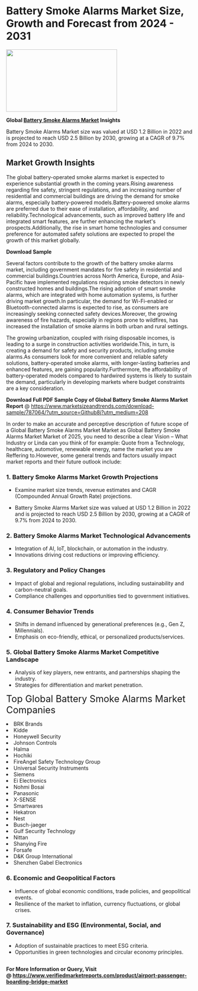 <H1>Battery Smoke Alarms Market Size, Growth and Forecast from 2024 - 2031</H1><img class="aligncenter size-medium wp-image-584254" src="https://thirdeyenews.in/wp-content/uploads/2024/09/Global-Market-Research-300x168.jpeg" alt="" width="300" height="168" /><p><strong>Global&nbsp;<a href="https://www.marketsizeandtrends.com/download-sample/787064/?utm_source=Github8j?utm_medium=208">Battery Smoke Alarms Market</a> Insights</strong></p><p>Battery Smoke Alarms Market size was valued at USD 1.2 Billion in 2022 and is projected to reach USD 2.5 Billion by 2030, growing at a CAGR of 9.7% from 2024 to 2030.</p><p><h2>Market Growth Insights</h2> <p>The global battery-operated smoke alarms market is expected to experience substantial growth in the coming years.Rising awareness regarding fire safety, stringent regulations, and an increasing number of residential and commercial buildings are driving the demand for smoke alarms, especially battery-powered models.Battery-powered smoke alarms are preferred due to their ease of installation, affordability, and reliability.Technological advancements, such as improved battery life and integrated smart features, are further enhancing the market's prospects.Additionally, the rise in smart home technologies and consumer preference for automated safety solutions are expected to propel the growth of this market globally.</p> <p><strong>Download Sample</strong></p> <p>Several factors contribute to the growth of the battery smoke alarms market, including government mandates for fire safety in residential and commercial buildings.Countries across North America, Europe, and Asia-Pacific have implemented regulations requiring smoke detectors in newly constructed homes and buildings.The rising adoption of smart smoke alarms, which are integrated with home automation systems, is further driving market growth.In particular, the demand for Wi-Fi-enabled or Bluetooth-connected alarms is expected to rise, as consumers are increasingly seeking connected safety devices.Moreover, the growing awareness of fire hazards, especially in regions prone to wildfires, has increased the installation of smoke alarms in both urban and rural settings.</p> <p>The growing urbanization, coupled with rising disposable incomes, is leading to a surge in construction activities worldwide.This, in turn, is creating a demand for safety and security products, including smoke alarms.As consumers look for more convenient and reliable safety solutions, battery-operated smoke alarms, with longer-lasting batteries and enhanced features, are gaining popularity.Furthermore, the affordability of battery-operated models compared to hardwired systems is likely to sustain the demand, particularly in developing markets where budget constraints are a key consideration.</p> <p><span class=""><strong>Download Full PDF Sample Copy of Global Battery Smoke Alarms Market Report</strong> @ <a href="https://www.marketsizeandtrends.com/download-sample/787064/?utm_source=Github8j?utm_medium=208" target="_blank">https://www.marketsizeandtrends.com/download-sample/787064/?utm_source=Github8j?utm_medium=208</a></span></p><p>In order to make an accurate and perceptive description of future scope of a Global&nbsp;Battery Smoke Alarms Market Market as Global&nbsp;Battery Smoke Alarms Market Market of 2025, you need to describe a clear Vision &ndash; What Industry or Linda can you think of for example: Quote from a Technology, healthcare, automotive, renewable energy, name the market you are Reffering to.However, some general trends and factors usually impact market reports and their future outlook include:</p><h3>1.&nbsp;<strong>Battery Smoke Alarms Market Growth Projections</strong></h3><ul><li>Examine market size trends, revenue estimates and CAGR (Compounded Annual Growth Rate) projections.</li><li><p>Battery Smoke Alarms Market size was valued at USD 1.2 Billion in 2022 and is projected to reach USD 2.5 Billion by 2030, growing at a CAGR of 9.7% from 2024 to 2030.</p></li></ul><h3>2.&nbsp;<strong>Battery Smoke Alarms Market Technological Advancements</strong></h3><ul><li>Integration of AI, IoT, blockchain, or automation in the industry.</li><li>Innovations driving cost reductions or improving efficiency.</li></ul><h3>3.&nbsp;<strong>Regulatory and Policy Changes</strong></h3><ul><li>Impact of global and regional regulations, including sustainability and carbon-neutral goals.</li><li>Compliance challenges and opportunities tied to government initiatives.</li></ul><h3>4.&nbsp;<strong>Consumer Behavior Trends</strong></h3><ul><li>Shifts in demand influenced by generational preferences (e.g., Gen Z, Millennials).</li><li>Emphasis on eco-friendly, ethical, or personalized products/services.</li></ul><h3>5.&nbsp;<strong>Global Battery Smoke Alarms Market Competitive Landscape</strong></h3><ul><li>Analysis of key players, new entrants, and partnerships shaping the industry.</li><li>Strategies for differentiation and market penetration.</li></ul><p data-pm-slice="1 1 []"><span style="color: inherit; font-family: inherit; font-size: 25px;">Top Global Battery Smoke Alarms Market Companies</span></p><div class="" data-test-id=""><p><li>BRK Brands</li><li> Kidde</li><li> Honeywell Security</li><li> Johnson Controls</li><li> Halma</li><li> Hochiki</li><li> FireAngel Safety Technology Group</li><li> Universal Security Instruments</li><li> Siemens</li><li> Ei Electronics</li><li> Nohmi Bosai</li><li> Panasonic</li><li> X-SENSE</li><li> Smartwares</li><li> Hekatron</li><li> Nest</li><li> Busch-jaeger</li><li> Gulf Security Technology</li><li> Nittan</li><li> Shanying Fire</li><li> Forsafe</li><li> D&K Group International</li><li> Shenzhen Gabel Electronics</li></p></div><h3>6.&nbsp;<strong>Economic and Geopolitical Factors</strong></h3><ul><li>Influence of global economic conditions, trade policies, and geopolitical events.</li><li>Resilience of the market to inflation, currency fluctuations, or global crises.</li></ul><h3>7.&nbsp;<strong>Sustainability and ESG (Environmental, Social, and Governance)</strong></h3><ul><li>Adoption of sustainable practices to meet ESG criteria.</li><li>Opportunities in green technologies and circular economy principles.</li></ul><h2><strong style="font-size: 14px;">For More Information or Query, Visit @&nbsp;</strong><a style="background-color: #ffffff; font-size: 14px;" href="https://www.marketsizeandtrends.com/report/battery-smoke-alarms-market/" target="_blank">https://www.verifiedmarketreports.com/product/airport-passenger-boarding-bridge-market</a></h2>